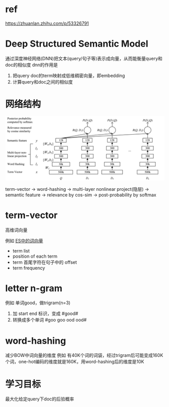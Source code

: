 # ref
https://zhuanlan.zhihu.com/p/53326791


# Deep Structured Semantic Model
通过深度神经网络(DNN)把文本(query/句子等)表示成向量，从而能衡量query和doc的相似度
dnn的作用是
  1. 把query doc的term映射成低维稠密向量，即embedding
  2. 计算query和doc之间的相似度


# 网络结构
![01](./01_dssm网络结构.jpg)

term-vector -> word-hashing -> multi-layer nonlinear project(隐层)
  -> semantic feature -> relevance by cos-sim
  -> post-probability by softmax


# term-vector
高维词向量

例如 [ES中的词向量](https://www.elastic.co/guide/en/elasticsearch/reference/current/term-vector.html)

- term list
- position of each term
- term 首尾字符在句子中的 offset
- term frequency


# letter n-gram
例如 单词good，做trigram(n=3)
  1. 加 start end 标识，变成 #good#
  2. 转换成多个单词 #goo goo ood ood#


# word-hashing
减少BOW中词向量的维度
例如 有40K个词的词袋，经过trigram后可能变成160K个词，one-hot编码的维度就是160K，用word-hashing后的维度是10K


# 学习目标
最大化给定query下doc的后验概率